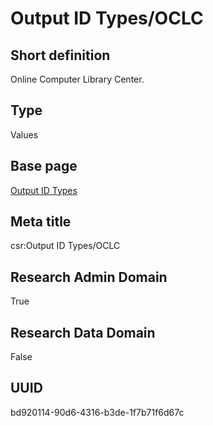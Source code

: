 # Output ID Types/OCLC
## Short definition
Online Computer Library Center.
## Type
Values
## Base page
[Output ID Types](https://github.com/EuroCRIS/CASRAI-Dictionairies/blob/main/Objects/Output%20ID%20Types.md)
## Meta title
csr:Output ID Types/OCLC
## Research Admin Domain
True
## Research Data Domain
False
## UUID
bd920114-90d6-4316-b3de-1f7b71f6d67c
